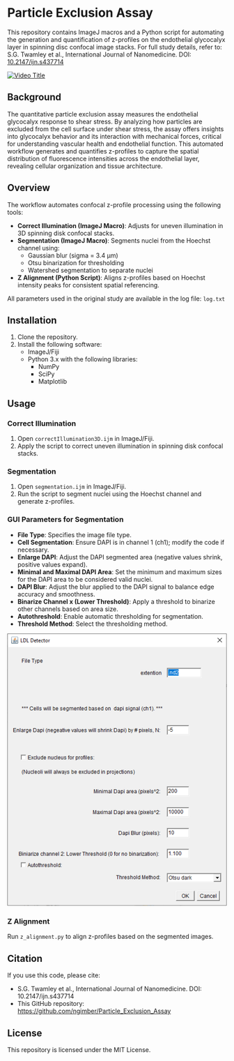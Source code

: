 # Particle Exclusion Assay

This repository contains ImageJ macros and a Python script for automating the generation and quantification of z-profiles on the endothelial glycocalyx layer in spinning disc confocal image stacks. For full study details, refer to:
S.G. Twamley et al., International Journal of Nanomedicine. DOI: [10.2147/ijn.s437714](https://doi.org/10.2147/ijn.s437714)

[![Video Title](https://img.youtube.com/vi/oHuG9-NGpjo/0.jpg)](https://youtu.be/oHuG9-NGpjo)


## Background
The quantitative particle exclusion assay measures the endothelial glycocalyx response to shear stress. By analyzing how particles are excluded from the cell surface under shear stress, the assay offers insights into glycocalyx behavior and its interaction with mechanical forces, critical for understanding vascular health and endothelial function. This automated workflow generates and quantifies z-profiles to capture the spatial distribution of fluorescence intensities across the endothelial layer, revealing cellular organization and tissue architecture.

## Overview
The workflow automates confocal z-profile processing using the following tools:

- **Correct Illumination (ImageJ Macro)**: Adjusts for uneven illumination in 3D spinning disk confocal stacks.
- **Segmentation (ImageJ Macro)**: Segments nuclei from the Hoechst channel using:
  - Gaussian blur (sigma = 3.4 µm)
  - Otsu binarization for thresholding
  - Watershed segmentation to separate nuclei
- **Z Alignment (Python Script)**: Aligns z-profiles based on Hoechst intensity peaks for consistent spatial referencing.

All parameters used in the original study are available in the log file: `log.txt`

## Installation

1. Clone the repository.
2. Install the following software:
   - ImageJ/Fiji
   - Python 3.x with the following libraries:
     - NumPy
     - SciPy
     - Matplotlib

## Usage

### Correct Illumination

1. Open `correctIllumination3D.ijm` in ImageJ/Fiji.
2. Apply the script to correct uneven illumination in spinning disk confocal stacks.

### Segmentation

1. Open `segmentation.ijm` in ImageJ/Fiji.
2. Run the script to segment nuclei using the Hoechst channel and generate z-profiles.

### GUI Parameters for Segmentation

- **File Type**: Specifies the image file type.
- **Cell Segmentation**: Ensure DAPI is in channel 1 (ch1); modify the code if necessary.
- **Enlarge DAPI**: Adjust the DAPI segmented area (negative values shrink, positive values expand).
- **Minimal and Maximal DAPI Area**: Set the minimum and maximum sizes for the DAPI area to be considered valid nuclei.
- **DAPI Blur**: Adjust the blur applied to the DAPI signal to balance edge accuracy and smoothness.
- **Binarize Channel x (Lower Threshold)**: Apply a threshold to binarize other channels based on area size.
- **Autothreshold**: Enable automatic thresholding for segmentation.
- **Threshold Method**: Select the thresholding method.


![GUI Screenshot](https://raw.githubusercontent.com/ngimber/Particle_Exclusion_Assay/main/GUI.png)

### Z Alignment

Run `z_alignment.py` to align z-profiles based on the segmented images.

## Citation
If you use this code, please cite:

- S.G. Twamley et al., International Journal of Nanomedicine. DOI: 10.2147/ijn.s437714
- This GitHub repository: https://github.com/ngimber/Particle_Exclusion_Assay

## License
This repository is licensed under the MIT License.

